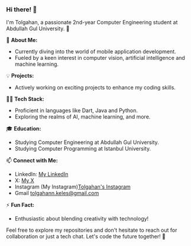 ### Hi there! 👋

I'm Tolgahan, a passionate 2nd-year Computer Engineering student at Abdullah Gul University. 🚀

🌱 **About Me:**
- Currently diving into the world of mobile application development.
- Fueled by a keen interest in computer vision, artificial intelligence and machine learning.

💡 **Projects:**
- Actively working on exciting projects to enhance my coding skills.

👨‍💻 **Tech Stack:**
- Proficient in languages like Dart, Java and Python.
- Exploring the realms of AI, machine learning, and more.

🎓 **Education:**
- Studying Computer Engineering at Abdullah Gul University.
- Studying Computer Programming at Istanbul University.

📫 **Connect with Me:**
- LinkedIn: [My LinkedIn](https://www.linkedin.com/in/tolgahanexample/)
- X: [My X]([https://twitter.com/tolgahan_dev](https://twitter.com/tolgahannkeles))
- Instagram (My Instagram)[Tolgahan's Instagram](https://www.instagram.com/tolgahann.keles1/)
- Gmail [tolgahann.keles@gmail.com]()

⚡ **Fun Fact:**
- Enthusiastic about blending creativity with technology!

Feel free to explore my repositories and don't hesitate to reach out for collaboration or just a tech chat. Let's code the future together! 🚀
